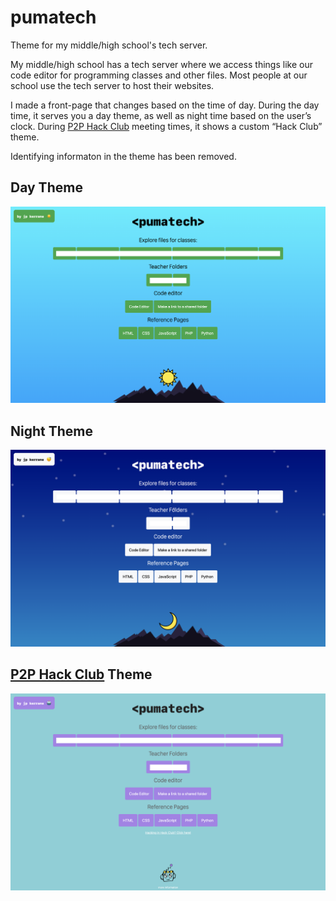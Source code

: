 # pumatech
Theme for my middle/high school's tech server.

My middle/high school has a tech server where we access things like our code editor for programming classes and other files. Most people at our school use the tech server to host their websites.

I made a front-page that changes based on the time of day. During the day time, it serves you a day theme, as well as night time based on the user’s clock. During [P2P Hack Club](https://p2phack.club/) meeting times, it shows a custom “Hack Club” theme.

Identifying informaton in the theme has been removed.

## Day Theme
![Screenshot of Day Theme](day.png)


## Night Theme
![Screenshot of Night Theme](night.png)

## [P2P Hack Club](https://p2phack.club/) Theme
![Screenshot of P2P Hack Club theme](p2phackclub.png)
